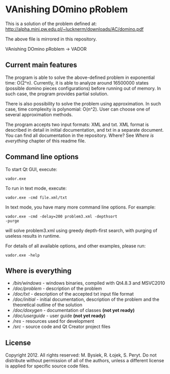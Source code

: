 ﻿VAnishing DOmino pRoblem
========================

This is a solution of the problem defined at:
http://alpha.mini.pw.edu.pl/~lucknerm/downloads/AC/domino.pdf

The above file is mirrored in this repository.

VAnishing DOmino pRoblem -> VADOR


Current main features
---------------------

The program is able to solve the above-defined problem in exponential time: O(2^n). Currently, 
it is able to analyze around 16500000 states (possible domino pieces configurations) before 
running out of memory. In such case, the program provides partial solution.

There is also possibility to solve the problem using approximation. In such case, 
time complexity is polynomial: O(n^2). User can choose one of several approximation methods.

The program accepts two input formats: XML and txt. XML format is described in detail in initial 
documentation, and txt in a separate document. You can find all documentation in the repository. 
Where? See *Where is everything* chapter of this readme file.


Command line options
--------------------

To start Qt GUI, execute:

<code>vador.exe</code>

To run in text mode, execute:

<code>vador.exe -cmd file.xml/txt</code>

In text mode, you have many more command line options. For example:

<code>vador.exe -cmd -delay=200 problem3.xml -depthsort -purge</code>

will solve problem3.xml using greedy depth-first search, with purging of useless results in runtime.

For details of all available options, and other examples, please run:

<code>vador.exe -help</code>


Where is everything
-------------------

* */bin/windows* - windows binaries, compiled with Qt4.8.3 and MSVC2010
* */doc/problem* - description of the problem
* */doc/txt* - description of the accepted txt input file format
* */doc/initial* - initial documentation, description of the problem and the theoretical outline of the solution
* */doc/doxygen* - documentation of classes **(not yet ready)**
* */doc/userguide* - user guide **(not yet ready)**
* */res* - resources used for development
* */src* - source code and Qt Creator project files


License
-------

Copyright 2012. All rights reserved: M. Bysiek, R. Łojek, S. Peryt.
Do not distribute without permission of all of the authors, unless 
a different license is applied for specific source code files.
